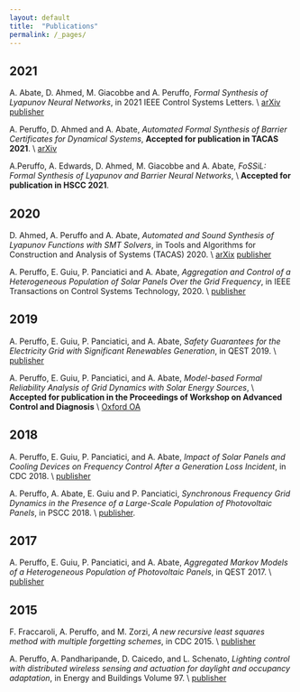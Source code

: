```yaml
---
layout: default
title:  "Publications"
permalink: /_pages/
---
```


## 2021

A. Abate, D. Ahmed, M. Giacobbe and A. Peruffo, 
_Formal Synthesis of Lyapunov Neural Networks_, in 2021 IEEE Control Systems Letters. \\
[arXiv](https://arxiv.org/abs/2003.08910)  [publisher](https://ieeexplore.ieee.org/document/9126840)

A. Peruffo, D. Ahmed and A. Abate, 
_Automated Formal Synthesis of Barrier Certificates for Dynamical Systems_, 
**Accepted for publication in TACAS 2021**. \\
[arXiv](https://arxiv.org/abs/2007.03251)

A.Peruffo, A. Edwards, D. Ahmed, M. Giacobbe and A. Abate, 
_FoSSiL: Formal Synthesis of Lyapunov and Barrier Neural Networks_, \\
**Accepted for publication in HSCC 2021**.

## 2020

D. Ahmed, A. Peruffo and A. Abate, 
_Automated and Sound Synthesis of Lyapunov Functions with SMT Solvers_, in 
Tools and Algorithms for Construction and Analysis of Systems (TACAS) 2020. \\
[arXix](https://arxiv.org/abs/2007.10865)  [publisher](https://link.springer.com/chapter/10.1007%2F978-3-030-45190-5_6)

A. Peruffo, E. Guiu, P. Panciatici and A. Abate, 
_Aggregation and Control of a Heterogeneous Population of Solar Panels Over the Grid Frequency_, in IEEE Transactions on Control Systems Technology, 2020. \\
[publisher](https://doi.org/10.1109/TCST.2020.3018475)

## 2019

A. Peruffo, E. Guiu, P. Panciatici, and A. Abate,
_Safety Guarantees for the Electricity Grid with Significant Renewables Generation_, 
in QEST 2019. \\
[publisher](https://doi.org/10.1007/978-3-030-30281-8_19)

A. Peruffo, E. Guiu, P. Panciatici, and A. Abate,
_Model-based Formal Reliability Analysis of Grid Dynamics with Solar Energy Sources_, \\
**Accepted for publication in the Proceedings of Workshop on Advanced Control and Diagnosis** \\
[Oxford OA](https://www.cs.ox.ac.uk/people/alessandro.abate/publications/bcPGPA19.pdf)

## 2018

A. Peruffo, E. Guiu, P. Panciatici, and A. Abate,
_Impact of Solar Panels and Cooling Devices on Frequency Control After a Generation Loss Incident_, in CDC 2018. \\
[publisher](https://ieeexplore.ieee.org/document/8619384)

A. Peruffo, A. Abate, E. Guiu and P. Panciatici, 
_Synchronous Frequency Grid Dynamics in the Presence of a Large-Scale Population of Photovoltaic Panels_, in PSCC 2018. \\
[publisher](https://doi.org/10.23919/PSCC.2018.8442747).

## 2017

A. Peruffo, E. Guiu, P. Panciatici, and A. Abate,
_Aggregated Markov Models of a Heterogeneous Population of Photovoltaic Panels_, in QEST 2017. \\
[publisher](https://link.springer.com/chapter/10.1007%2F978-3-319-66335-7_5)

## 2015 

F. Fraccaroli, A. Peruffo, and M. Zorzi, 
_A new recursive least squares method with multiple forgetting schemes_, in CDC 2015. \\
[publisher](https://doi.org/10.1109/CDC.2015.7402726)

A. Peruffo, A. Pandharipande, D. Caicedo, and L. Schenato, 
_Lighting control with distributed wireless sensing and actuation for daylight and occupancy adaptation_, in Energy and Buildings Volume 97. \\
[publisher](https://doi.org/10.1016/j.enbuild.2015.03.049)
